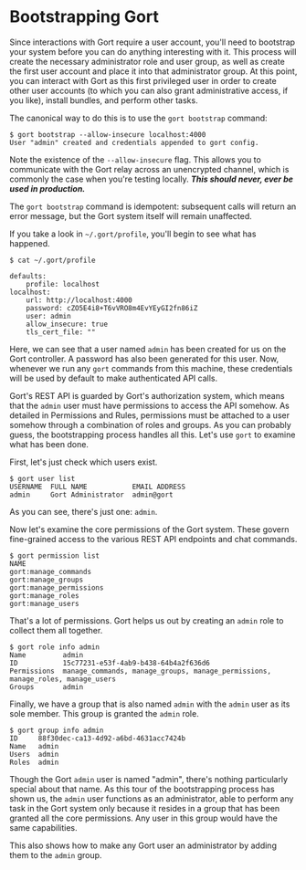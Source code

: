 # Bootstrapping Gort

Since interactions with Gort require a user account, you'll need to bootstrap your system before you can do anything interesting with it. This process will create the necessary administrator role and user group, as well as create the first user account and place it into that administrator group. At this point, you can interact with Gort as this first privileged user in order to create other user accounts (to which you can also grant administrative access, if you like), install bundles, and perform other tasks.

The canonical way to do this is to use the `gort bootstrap` command:

```
$ gort bootstrap --allow-insecure localhost:4000
User "admin" created and credentials appended to gort config.
```

Note the existence of the `--allow-insecure` flag. This allows you to communicate with the Gort relay across an unencrypted channel, which is commonly the case when you're testing locally. _**This should never, ever be used in production.**_

The `gort bootstrap` command is idempotent: subsequent calls will return an error message, but the Gort system itself will remain unaffected.

If you take a look in `~/.gort/profile`, you'll begin to see what has happened.

```
$ cat ~/.gort/profile 

defaults:
    profile: localhost
localhost:
    url: http://localhost:4000
    password: cZO5E4i8+T6vVRO8m4EvYEyGI2fn86iZ
    user: admin
    allow_insecure: true
    tls_cert_file: ""
```

Here, we can see that a user named `admin` has been created for us on the Gort controller. A password has also been generated for this user. Now, whenever we run any `gort` commands from this machine, these credentials will be used by default to make authenticated API calls.

Gort's REST API is guarded by Gort's authorization system, which means that the `admin` user must have permissions to access the API somehow. As detailed in Permissions and Rules, permissions must be attached to a user somehow through a combination of roles and groups. As you can probably guess, the bootstrapping process handles all this. Let's use `gort` to examine what has been done.

First, let's just check which users exist.

```
$ gort user list
USERNAME  FULL NAME           EMAIL ADDRESS
admin     Gort Administrator  admin@gort
```

As you can see, there's just one: `admin`. 

Now let's examine the core permissions of the Gort system. These govern fine-grained access to the various REST API endpoints and chat commands.

```
$ gort permission list
NAME                   
gort:manage_commands   
gort:manage_groups     
gort:manage_permissions
gort:manage_roles      
gort:manage_users      
```

That's a lot of permissions. Gort helps us out by creating an `admin` role to collect them all together.

```
$ gort role info admin
Name         admin
ID           15c77231-e53f-4ab9-b438-64b4a2f636d6
Permissions  manage_commands, manage_groups, manage_permissions, manage_roles, manage_users
Groups       admin
```

Finally, we have a group that is also named `admin` with the `admin` user as its sole member. This group is granted the `admin` role.

```
$ gort group info admin
ID     88f30dec-ca13-4d92-a6bd-4631acc7424b
Name   admin
Users  admin
Roles  admin
```

Though the Gort `admin` user is named "admin", there's nothing particularly special about that name. As this tour of the bootstrapping process has shown us, the `admin` user functions as an administrator, able to perform any task in the Gort system only because it resides in a group that has been granted all the core permissions. Any user in this group would have the same capabilities.

This also shows how to make any Gort user an administrator by adding them to the `admin` group.

